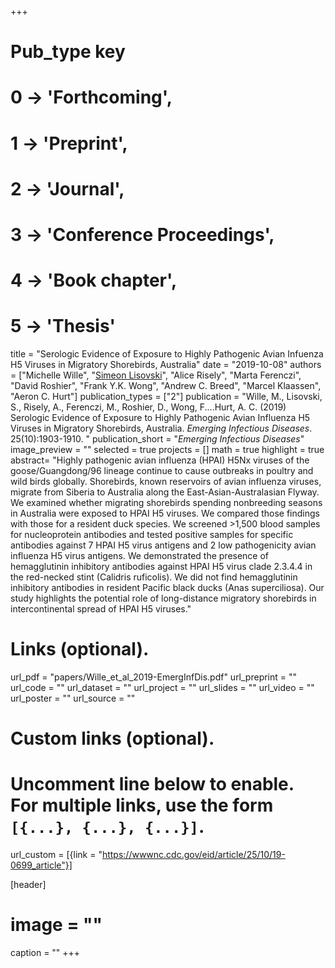 +++
# Pub_type key
# 0 -> 'Forthcoming',
# 1 -> 'Preprint',
# 2 -> 'Journal',
# 3 -> 'Conference Proceedings',
# 4 -> 'Book chapter',
# 5 -> 'Thesis'
  
title = "Serologic Evidence of Exposure to Highly Pathogenic Avian Infuenza H5 Viruses in Migratory Shorebirds, Australia"
date = "2019-10-08"
authors = ["Michelle Wille", "[Simeon Lisovski](https://slisovski.netlify.com/)", "Alice Risely", "Marta Ferenczi", "David Roshier", "Frank Y.K. Wong", "Andrew C. Breed", "Marcel Klaassen", "Aeron C. Hurt"]
publication_types = ["2"]
publication = "Wille, M., Lisovski, S., Risely, A., Ferenczi, M., Roshier, D., Wong, F....Hurt, A. C. (2019) Serologic Evidence of Exposure to Highly Pathogenic Avian Influenza H5 Viruses in Migratory Shorebirds, Australia. _Emerging Infectious Diseases_. 25(10):1903-1910. "
publication_short = "_Emerging Infectious Diseases_"
image_preview = ""
selected = true
projects = []
math = true
highlight = true
abstract= "Highly pathogenic avian influenza (HPAI) H5Nx viruses of the goose/Guangdong/96 lineage continue to cause outbreaks in poultry and wild birds globally. Shorebirds, known reservoirs of avian influenza viruses, migrate from Siberia to Australia along the East-Asian-Australasian Flyway. We examined whether migrating shorebirds spending nonbreeding seasons in Australia were exposed to HPAI H5 viruses. We compared those findings with those for a resident duck species. We screened >1,500 blood samples for nucleoprotein antibodies and tested positive samples for specific antibodies against 7 HPAI H5 virus antigens and 2 low pathogenicity avian influenza H5 virus antigens. We demonstrated the presence of hemagglutinin inhibitory antibodies against HPAI H5 virus clade 2.3.4.4 in the red-necked stint (Calidris ruficolis). We did not find hemagglutinin inhibitory antibodies in resident Pacific black ducks (Anas superciliosa). Our study highlights the potential role of long-distance migratory shorebirds in intercontinental spread of HPAI H5 viruses."
  
# Links (optional).
url_pdf = "papers/Wille_et_al_2019-EmergInfDis.pdf"
url_preprint = ""
url_code = ""
url_dataset = ""
url_project = ""
url_slides = ""
url_video = ""
url_poster = ""
url_source = ""
  
# Custom links (optional).
#   Uncomment line below to enable. For multiple links, use the form `[{...}, {...}, {...}]`.
url_custom = [{link = "https://wwwnc.cdc.gov/eid/article/25/10/19-0699_article"}]
  
[header]
# image = ""
caption = ""
+++
